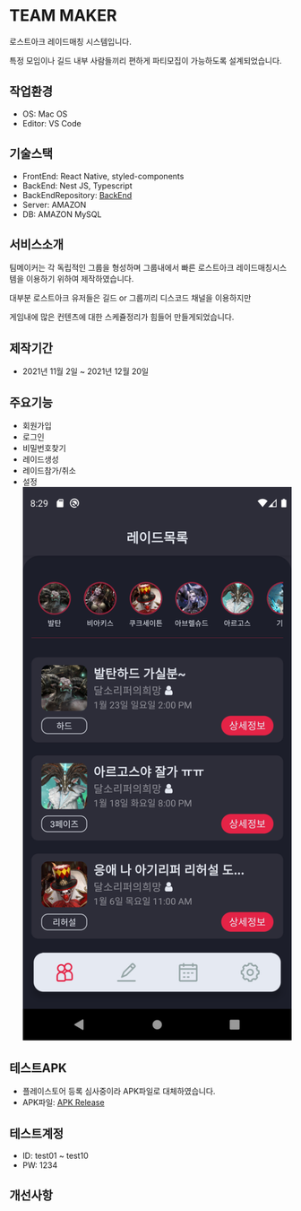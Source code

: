 # TEAM MAKER

로스트아크 레이드매칭 시스템입니다.

특정 모임이나 길드 내부 사람들끼리 편하게 파티모집이 가능하도록 설계되었습니다.

 
## 작업환경

- OS: Mac OS
- Editor: VS Code


## 기술스택

- FrontEnd: React Native, styled-components
- BackEnd: Nest JS, Typescript
- BackEndRepository: [BackEnd][BackLink]
- Server: AMAZON 
- DB: AMAZON MySQL

## 서비스소개

팀메이커는 각 독립적인 그룹을 형성하며 그룹내에서 빠른 로스트아크 레이드매칭시스템을 이용하기 위하여 제작하였습니다.

대부분 로스트아크 유저들은 길드 or 그룹끼리 디스코드 채널을 이용하지만

게임내에 많은 컨텐츠에 대한 스케쥴정리가 힘들어 만들게되었습니다.


## 제작기간

- 2021년 11월 2일 ~ 2021년 12월 20일


## 주요기능

- 회원가입
- 로그인
- 비밀번호찾기
- 레이드생성
- 레이드참가/취소
- 설정
<img src="/src/readme/raidlist.png"></img>


## 테스트APK
- 플레이스토어 등록 심사중이라 APK파일로 대체하였습니다.
- APK파일: [APK Release][apklink]

## 테스트계정
- ID: test01 ~ test10
- PW: 1234

## 개선사항

[BackLink]: https://github.com/JamesSleep/team-maker-backend "Go Back"
[apklink]: https://drive.google.com/drive/folders/1A-Bn0iCmdYqxV70NjDVcDSDTobYH4yGO?usp=sharing
